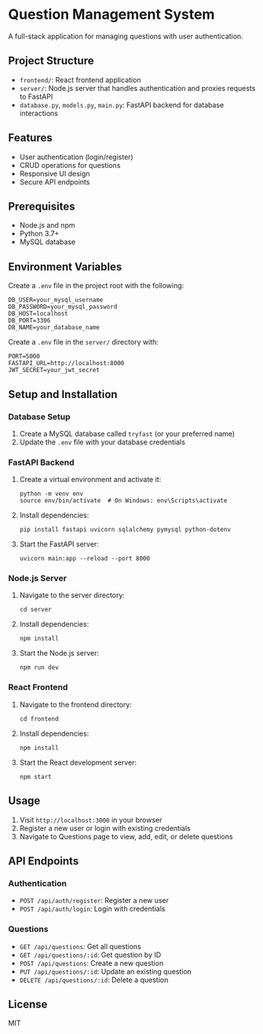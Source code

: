 # Question Management System

A full-stack application for managing questions with user authentication.

## Project Structure

- `frontend/`: React frontend application
- `server/`: Node.js server that handles authentication and proxies requests to FastAPI
- `database.py`, `models.py`, `main.py`: FastAPI backend for database interactions

## Features

- User authentication (login/register)
- CRUD operations for questions
- Responsive UI design
- Secure API endpoints

## Prerequisites

- Node.js and npm
- Python 3.7+
- MySQL database

## Environment Variables

Create a `.env` file in the project root with the following:

```
DB_USER=your_mysql_username
DB_PASSWORD=your_mysql_password
DB_HOST=localhost
DB_PORT=3306
DB_NAME=your_database_name
```

Create a `.env` file in the `server/` directory with:

```
PORT=5000
FASTAPI_URL=http://localhost:8000
JWT_SECRET=your_jwt_secret
```

## Setup and Installation

### Database Setup

1. Create a MySQL database called `tryfast` (or your preferred name)
2. Update the `.env` file with your database credentials

### FastAPI Backend

1. Create a virtual environment and activate it:
   ```
   python -m venv env
   source env/bin/activate  # On Windows: env\Scripts\activate
   ```

2. Install dependencies:
   ```
   pip install fastapi uvicorn sqlalchemy pymysql python-dotenv
   ```

3. Start the FastAPI server:
   ```
   uvicorn main:app --reload --port 8000
   ```

### Node.js Server

1. Navigate to the server directory:
   ```
   cd server
   ```

2. Install dependencies:
   ```
   npm install
   ```

3. Start the Node.js server:
   ```
   npm run dev
   ```

### React Frontend

1. Navigate to the frontend directory:
   ```
   cd frontend
   ```

2. Install dependencies:
   ```
   npm install
   ```

3. Start the React development server:
   ```
   npm start
   ```

## Usage

1. Visit `http://localhost:3000` in your browser
2. Register a new user or login with existing credentials
3. Navigate to Questions page to view, add, edit, or delete questions

## API Endpoints

### Authentication
- `POST /api/auth/register`: Register a new user
- `POST /api/auth/login`: Login with credentials

### Questions
- `GET /api/questions`: Get all questions
- `GET /api/questions/:id`: Get question by ID
- `POST /api/questions`: Create a new question
- `PUT /api/questions/:id`: Update an existing question
- `DELETE /api/questions/:id`: Delete a question

## License

MIT 